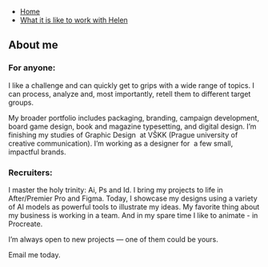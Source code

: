 - [Home](index.md)
- [What it is like to work with Helen](helens-work-manifesto.md)

## About me

### For anyone:

I like a challenge and can quickly get to grips with a wide range of topics. I can process, analyze and, most importantly, retell them to different target groups.

My broader portfolio includes packaging, branding, campaign development, board game design, book and magazine typesetting, and digital design. I’m finishing my studies of Graphic Design  at VŠKK (Prague university of creative communication). I’m working as a designer for  a few small, impactful brands.

### Recruiters:

I master the holy trinity: Ai, Ps and Id. I bring my projects to life in After/Premier Pro and Figma. 
Today, I showcase my designs using a variety of AI models as powerful tools to illustrate my ideas. My favorite thing about my business is working in a team. 
And in my spare time I like to animate - in Procreate.


I’m always open to new projects
— one of them could be yours.

Email me today.
